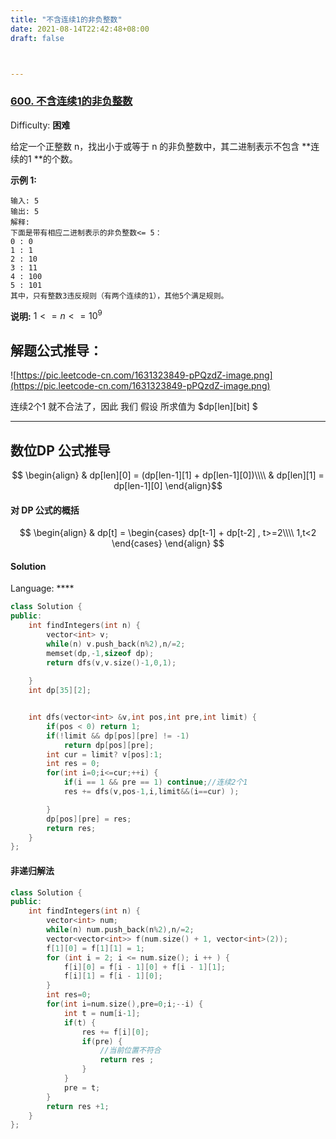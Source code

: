 ```yaml
---
title: "不含连续1的非负整数"
date: 2021-08-14T22:42:48+08:00
draft: false



---
```




### [600\. 不含连续1的非负整数](https://leetcode-cn.com/problems/non-negative-integers-without-consecutive-ones/)

Difficulty: **困难**


给定一个正整数 n，找出小于或等于 n 的非负整数中，其二进制表示不包含 **连续的1 **的个数。

**示例 1:**

```
输入: 5
输出: 5
解释: 
下面是带有相应二进制表示的非负整数<= 5：
0 : 0
1 : 1
2 : 10
3 : 11
4 : 100
5 : 101
其中，只有整数3违反规则（有两个连续的1），其他5个满足规则。
```

**说明:**  $1<=n<=10^9$



## 解题公式推导：

![https://pic.leetcode-cn.com/1631323849-pPQzdZ-image.png](https://pic.leetcode-cn.com/1631323849-pPQzdZ-image.png)



连续2个1 就不合法了，因此 我们 假设 所求值为 $dp[len][bit] $



---



## 数位DP 公式推导

$$ \begin{align} & dp[len][0] = (dp[len-1][1] + dp[len-1][0])\\\\ & dp[len][1] = dp[len-1][0] \end{align}$$











#### 对 DP 公式的概括

 
$$
\begin{align} & dp[t] =  \begin{cases} dp[t-1] + dp[t-2] , t>=2\\\\ 1,t<2
\end{cases}
\end{align}
$$





 












#### Solution

Language: ****

```cpp
class Solution {
public:
    int findIntegers(int n) {
        vector<int> v;
        while(n) v.push_back(n%2),n/=2;
        memset(dp,-1,sizeof dp);
        return dfs(v,v.size()-1,0,1);
        
    }
    int dp[35][2];


    int dfs(vector<int> &v,int pos,int pre,int limit) {
        if(pos < 0) return 1;
        if(!limit && dp[pos][pre] != -1)
            return dp[pos][pre];
        int cur = limit? v[pos]:1;
        int res = 0;
        for(int i=0;i<=cur;++i) {
            if(i == 1 && pre == 1) continue;//连续2个1
            res += dfs(v,pos-1,i,limit&&(i==cur) );

        }
        dp[pos][pre] = res;
        return res;
    }
};
```





#### 非递归解法



```cpp
class Solution {
public:
    int findIntegers(int n) {
        vector<int> num;
        while(n) num.push_back(n%2),n/=2;
        vector<vector<int>> f(num.size() + 1, vector<int>(2));
        f[1][0] = f[1][1] = 1;
        for (int i = 2; i <= num.size(); i ++ ) {
            f[i][0] = f[i - 1][0] + f[i - 1][1];
            f[i][1] = f[i - 1][0];
        }
        int res=0;
        for(int i=num.size(),pre=0;i;--i) {
            int t = num[i-1];
            if(t) {
                res += f[i][0];
                if(pre) {
                    //当前位置不符合
                    return res ;
                }
            }
            pre = t;
        }
        return res +1;
    }
};
```

